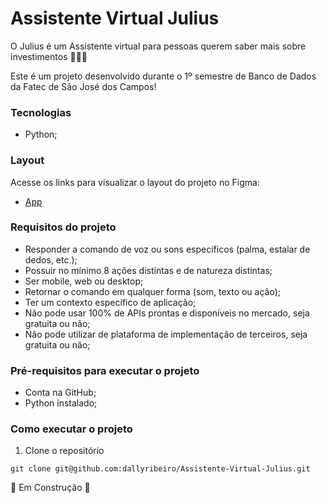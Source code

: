 # Assistente Virtual Julius
O Julius é um Assistente virtual para pessoas querem saber mais sobre investimentos :money_with_wings::money_with_wings::money_with_wings:

Este é um projeto desenvolvido durante o 1º semestre de Banco de Dados da Fatec de São José dos Campos!


### Tecnologias
- Python;


### Layout
Acesse os links para visualizar o layout do projeto no Figma:
- [App](https://www.figma.com/proto/q7JuCB5NJFwRAlTSNgqDxO/Julius?node-id=89%3A442&viewport=317%2C-67%2C0.14545896649360657&scaling=scale-down)


### Requisitos do projeto
- Responder a comando de voz ou sons específicos (palma, estalar de dedos, etc.);
- Possuir no mínimo 8 ações distintas e de natureza distintas;
- Ser mobile, web ou desktop;
- Retornar o comando em qualquer forma (som, texto ou ação);
- Ter um contexto específico de aplicação;
- Não pode usar 100% de APIs prontas e disponíveis no mercado, seja gratuita ou não;
- Não pode utilizar de plataforma de implementação de terceiros, seja gratuita ou não;


### Pré-requisitos para executar o projeto
- Conta na GitHub;
- Python instalado;


### Como executar o projeto
1. Clone o repositório
```
git clone git@github.com:dallyribeiro/Assistente-Virtual-Julius.git
```

:construction: Em Construção :construction:
